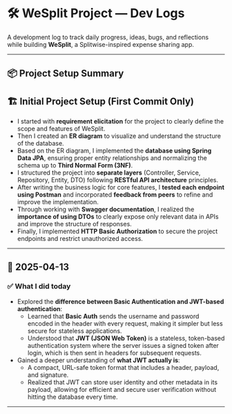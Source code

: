 # 🛠️ WeSplit Project — Dev Logs

A development log to track daily progress, ideas, bugs, and reflections while building **WeSplit**, a Splitwise-inspired expense sharing app.

---

## 📦 Project Setup Summary
## 🏗️ Initial Project Setup (First Commit Only)

- I started with **requirement elicitation** for the project to clearly define the scope and features of WeSplit.
- Then I created an **ER diagram** to visualize and understand the structure of the database.
- Based on the ER diagram, I implemented the **database using Spring Data JPA**, ensuring proper entity relationships and normalizing the schema up to **Third Normal Form (3NF)**.
- I structured the project into **separate layers** (Controller, Service, Repository, Entity, DTO) following **RESTful API architecture** principles.
- After writing the business logic for core features, I **tested each endpoint using Postman** and incorporated **feedback from peers** to refine and improve the implementation.
- Through working with **Swagger documentation**, I realized the **importance of using DTOs** to clearly expose only relevant data in APIs and improve the structure of responses.
- Finally, I implemented **HTTP Basic Authorization** to secure the project endpoints and restrict unauthorized access.

---

## 📅 2025-04-13

### ✅ What I did today
- Explored the **difference between Basic Authentication and JWT-based authentication**:
    - Learned that **Basic Auth** sends the username and password encoded in the header with every request, making it simpler but less secure for stateless applications.
    - Understood that **JWT (JSON Web Token)** is a stateless, token-based authentication system where the server issues a signed token after login, which is then sent in headers for subsequent requests.
- Gained a deeper understanding of **what JWT actually is**:
    - A compact, URL-safe token format that includes a header, payload, and signature.
    - Realized that JWT can store user identity and other metadata in its payload, allowing for efficient and secure user verification without hitting the database every time.

---

